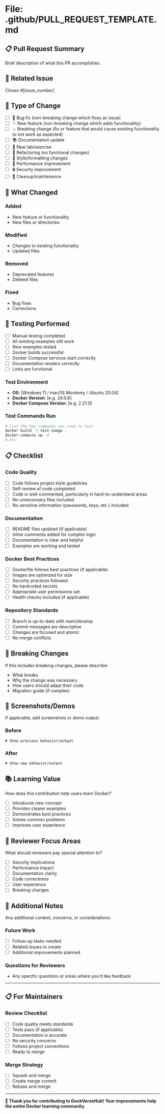 # File: .github/PULL_REQUEST_TEMPLATE.md

## 📋 Pull Request Summary

Brief description of what this PR accomplishes.

## 🔗 Related Issue

Closes #[issue_number]

## 📂 Type of Change

- [ ] 🐛 Bug fix (non-breaking change which fixes an issue)
- [ ] ✨ New feature (non-breaking change which adds functionality)
- [ ] 💥 Breaking change (fix or feature that would cause existing functionality to not work as expected)
- [ ] 📚 Documentation update
- [ ] 🧪 New lab/exercise
- [ ] 🔧 Refactoring (no functional changes)
- [ ] 🎨 Style/formatting changes
- [ ] 🚀 Performance improvement
- [ ] 🔒 Security improvement
- [ ] 🧹 Cleanup/maintenance

## 🎯 What Changed

### Added

- New feature or functionality
- New files or directories

### Modified

- Changes to existing functionality
- Updated files

### Removed

- Deprecated features
- Deleted files

### Fixed

- Bug fixes
- Corrections

## 🧪 Testing Performed

- [ ] Manual testing completed
- [ ] All existing examples still work
- [ ] New examples tested
- [ ] Docker builds successful
- [ ] Docker Compose services start correctly
- [ ] Documentation renders correctly
- [ ] Links are functional

### Test Environment

- **OS**: [Windows 11 / macOS Monterey / Ubuntu 20.04]
- **Docker Version**: [e.g. 24.0.6]
- **Docker Compose Version**: [e.g. 2.21.0]

### Test Commands Run

```bash
# List the key commands you used to test
docker build -t test-image .
docker-compose up -d
# etc.
```

## 📋 Checklist

### Code Quality

- [ ] Code follows project style guidelines
- [ ] Self-review of code completed
- [ ] Code is well-commented, particularly in hard-to-understand areas
- [ ] No unnecessary files included
- [ ] No sensitive information (passwords, keys, etc.) included

### Documentation

- [ ] README files updated (if applicable)
- [ ] Inline comments added for complex logic
- [ ] Documentation is clear and helpful
- [ ] Examples are working and tested

### Docker Best Practices

- [ ] Dockerfile follows best practices (if applicable)
- [ ] Images are optimized for size
- [ ] Security practices followed
- [ ] No hardcoded secrets
- [ ] Appropriate user permissions set
- [ ] Health checks included (if applicable)

### Repository Standards

- [ ] Branch is up-to-date with main/develop
- [ ] Commit messages are descriptive
- [ ] Changes are focused and atomic
- [ ] No merge conflicts

## 🔄 Breaking Changes

If this includes breaking changes, please describe:

- What breaks
- Why the change was necessary
- How users should adapt their code
- Migration guide (if complex)

## 📸 Screenshots/Demos

If applicable, add screenshots or demo output:

### Before

```
# Show previous behavior/output
```

### After

```
# Show new behavior/output
```

## 📚 Learning Value

How does this contribution help users learn Docker?

- [ ] Introduces new concept
- [ ] Provides clearer examples
- [ ] Demonstrates best practices
- [ ] Solves common problems
- [ ] Improves user experience

## 🎯 Reviewer Focus Areas

What should reviewers pay special attention to?

- [ ] Security implications
- [ ] Performance impact
- [ ] Documentation clarity
- [ ] Code correctness
- [ ] User experience
- [ ] Breaking changes

## 📝 Additional Notes

Any additional context, concerns, or considerations:

### Future Work

- [ ] Follow-up tasks needed
- [ ] Related issues to create
- [ ] Additional improvements planned

### Questions for Reviewers

- Any specific questions or areas where you'd like feedback

---

## 📋 For Maintainers

### Review Checklist

- [ ] Code quality meets standards
- [ ] Tests pass (if applicable)
- [ ] Documentation is accurate
- [ ] No security concerns
- [ ] Follows project conventions
- [ ] Ready to merge

### Merge Strategy

- [ ] Squash and merge
- [ ] Create merge commit
- [ ] Rebase and merge

---

**🙏 Thank you for contributing to DockVerseHub! Your improvements help the entire Docker learning community.**
